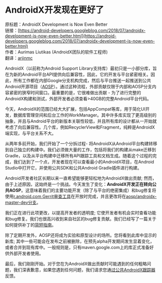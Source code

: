 # AndroidX开发现在更好了

原标题：AndroidX Development is Now Even Better  
链接：[https://android-developers.googleblog.com/2018/07/androidx-development-is-now-even-better.html](https://android-developers.googleblog.com/2018/07/androidx-development-is-now-even-better.html)  
作者：Aurimas Liutikas (AndroidX团队的软件工程师)  
翻译：[arjinmc](https://github.com/arjinmc)  

AndroidX（以前称为Android Support Library支持库）最初只是一小部分库，旨在为新的Android平台API提供向后兼容性，因此，它的开发与平台紧密相关。因此，所有工作都在内部Google分支机构完成，然后与平台推送一起推送到公共Android开源项目（[AOSP](https://source.android.com/setup/start/faqs)）。通过这种流程，外部贡献仅限于内部和AOSP分支内容紧密的狭窄时间窗口。最重要的是，它很难做出贡献 - 为了进行完整的AndroidX构建和测试，外部开发者必须查看>40GB的完整Android平台代码。

今天，AndroidX的范围已经大大扩展，包括AppCompat等库，用于简化UI开发，数据库管理空间和后台工作的WorkManager。其中许多库实现了更高级别的抽象，并且与Android平台的新版本关联性较低，并且所有库的设计都从一开始就考虑了向后兼容性。几个库，例如RecyclerView和Fragment，纯粹是AndroidX端实现，与平台关系不大。

从两年多前开始，我们开始了一个分拆过程- 将AndroidX从Android平台构建转移到自己独立的构建中。我们必须做大量的工作，包括将我们的构建从make迁移到Gradle，以及从平台构建中迁移所有API跟踪工具和文档生成。随着这个过程的完成，我们达到了一个点，开发者现在可以查看最小的AndroidX项目，在Android Studio中打开它，并使用公共SDK和公共Android Gradle插件进行构建。

Android开发者社区长期以来一直希望能够更轻松地为AndroidX做出贡献; 然而，由于上述原因，这始终是一个挑战。今天发生了变化：<strong>AndroidX开发正在转向公共AOSP</strong>。这意味着我们的主要功能开发（除了与平台的绝密集成）和bug修复将使用[r.android.com Gerrit审查工具](https://android-review.googlesource.com/q/project:platform/frameworks/support+status:open)在开放时完成，并且更改将在[aosp/androidx-master-dev分支](https://android.googlesource.com/platform/frameworks/support/+/androidx-master-dev)。

我们正在进行此项更改，以提高开发者的透明度; 它使开发者有机会实时查看功能和bug修复。我们也很高兴收到来自社区的bug修复贡献。我们已经写了一篇关于如何提供补丁的[简短指南](https://android.googlesource.com/platform/frameworks/support/+/androidx-master-dev/README.md)。

除了定期开发外，AOSP还将成为实验和原型设计的场所。您将看到此库中显示的新库; 其中一些可能会在发布之前被删除，在预先alpha开发期间发生显着变化，或者合并到现有库中。一般规则是，只有maven.google.com上的库正式准备好供外部开发者使用。

最后，我们刚刚开始。对于您在为AndroidX做出贡献时可能遇到的任何粗略问题，我们深表歉意，如果您遇到任何问题，我们请求您通[过公共AndroidX跟踪器](https://issuetracker.google.com/issues/new?component=192731&template=842428)反馈。